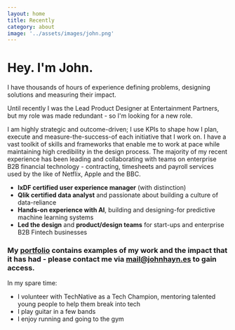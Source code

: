 ```yaml
---
layout: home
title: Recently
category: about
image: '../assets/images/john.png'
--- 
```


# Hey. I'm John.

I have thousands of hours of experience defining problems, designing solutions and measuring their impact. 

Until recently I was the Lead Product Designer at Entertainment Partners, but my role was made redundant - so I'm looking for a new role.

I am highly strategic and outcome-driven; I use KPIs to shape how I plan, execute and measure-the-success-of each initiative that I work on.  I have a vast toolkit of skills and frameworks that enable me to work at pace while maintaining high credibility in the design process. The majority of my recent experience has been leading and collaborating with teams on enterprise B2B financial technology - contracting, timesheets and payroll services used by the like of Netflix, Apple and the BBC.

* **IxDF certified user experience manager** (with distinction)
* **Qlik certified data analyst** and passionate about building a culture of data-reliance
* **Hands-on experience with AI**, building and designing-for predictive machine learning systems
* **Led the design** and **product/design teams** for start-ups and enterprise B2B Fintech businesses

### My [portfolio](https://johnhaynes.notion.site/John-Haynes-product-design-portfolio-0370aab353754c4bbdf62b7bfd7f7b9a) contains examples of my work and the impact that it has had - please contact me via mail@johnhayn.es to gain access. 

In my spare time:
* I volunteer with TechNative as a Tech Champion, mentoring talented young people to help them break into tech
* I play guitar in a few bands
* I enjoy running and going to the gym
